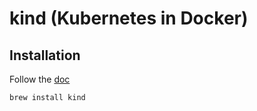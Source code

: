 # kind (Kubernetes in Docker)

## Installation

Follow the [doc](https://kind.sigs.k8s.io/docs/user/quick-start/#installing-with-a-package-manager)

```shell
brew install kind
```
